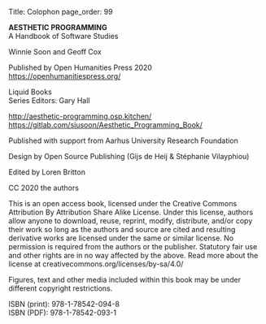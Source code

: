 Title: Colophon
page_order: 99


**AESTHETIC PROGRAMMING**<br>
A Handbook of Software Studies

Winnie Soon and Geoff Cox

Published by Open Humanities Press 2020<br>
https://openhumanitiespress.org/

Liquid Books<br>
Series Editors: Gary Hall

http://aesthetic-programming.osp.kitchen/<br>
https://gitlab.com/siusoon/Aesthetic_Programming_Book/

Published with support from Aarhus University Research Foundation

Design by Open Source Publishing (Gijs de Heij & Stéphanie Vilayphiou)

Edited by Loren Britton

CC 2020 the authors

This is an open access book, licensed under the Creative Commons Attribution By Attribution Share Alike License. Under this license, authors allow anyone to download, reuse, reprint, modify, distribute, and/or copy their work so long as the authors and source are cited and resulting derivative works are licensed under the same or similar license. No permission is required from the authors or the publisher. Statutory fair use and other rights are in no way affected by the above. Read more about the license at creativecommons.org/licenses/by-sa/4.0/

Figures, text and other media included within this book may be under different copyright restrictions.

ISBN (print): 978-1-78542-094-8<br>
ISBN (PDF): 978-1-78542-093-1 
